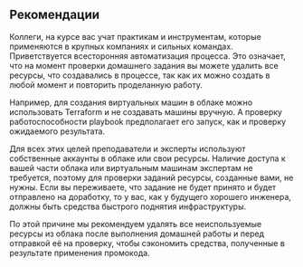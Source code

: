 ## РекомендацииКоллеги, на курсе вас учат практикам и инструментам, которые применяются в крупных компаниях и сильных командах. Приветствуется всесторонняя автоматизация процесса. Это означает, что на момент проверки домашнего задания вы можете удалить все ресурсы, что создавались в процессе, так как их можно создать в любой момент и повторить проделанную работу.Например, для создания виртуальных машин в облаке можно использовать Terraform и не создавать машины вручную. А проверку работоспособности playbook предполагает его запуск, как и проверку ожидаемого результата.Для всех этих целей преподаватели и эксперты используют собственные аккаунты в облаке или свои ресурсы. Наличие доступа к вашей части облака или виртуальным машинам экспертам не требуется, поэтому для проверки заданий ресурсы, созданные вами, не нужны. Если вы переживаете, что задание не будет принято и будет отправлено на доработку, то у вас, как у будущего хорошего инженера, должны быть средства быстрого поднятия инфраструктуры. По этой причине мы рекомендуем удалять все неиспользуемые ресурсы из облака после выполнения домашней работы и перед отправкой её на проверку, чтобы сэкономить средства, полученные в результате применения промокода.